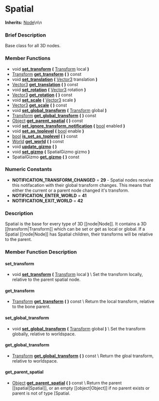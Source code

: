 #  Spatial  
**Inherits:** [Node](class_node)\\n\\n
###  Brief Description  
Base class for all 3D nodes.

###  Member Functions 
  * void  **[set_transform](#set_transform)**  **(** [Transform](class_transform) local  **)**
  * [Transform](class_transform)  **[get_transform](#get_transform)**  **(** **)** const
  * void  **[set_translation](#set_translation)**  **(** [Vector3](class_vector3) translation  **)**
  * [Vector3](class_vector3)  **[get_translation](#get_translation)**  **(** **)** const
  * void  **[set_rotation](#set_rotation)**  **(** [Vector3](class_vector3) rotation  **)**
  * [Vector3](class_vector3)  **[get_rotation](#get_rotation)**  **(** **)** const
  * void  **[set_scale](#set_scale)**  **(** [Vector3](class_vector3) scale  **)**
  * [Vector3](class_vector3)  **[get_scale](#get_scale)**  **(** **)** const
  * void  **[set_global_transform](#set_global_transform)**  **(** [Transform](class_transform) global  **)**
  * [Transform](class_transform)  **[get_global_transform](#get_global_transform)**  **(** **)** const
  * [Object](class_object)  **[get_parent_spatial](#get_parent_spatial)**  **(** **)** const
  * void  **[set_ignore_transform_notification](#set_ignore_transform_notification)**  **(** [bool](class_bool) enabled  **)**
  * void  **[set_as_toplevel](#set_as_toplevel)**  **(** [bool](class_bool) enable  **)**
  * [bool](class_bool)  **[is_set_as_toplevel](#is_set_as_toplevel)**  **(** **)** const
  * [World](class_world)  **[get_world](#get_world)**  **(** **)** const
  * void  **[update_gizmo](#update_gizmo)**  **(** **)**
  * void  **[set_gizmo](#set_gizmo)**  **(** SpatialGizmo gizmo  **)**
  * SpatialGizmo  **[get_gizmo](#get_gizmo)**  **(** **)** const

###  Numeric Constants  
  * **NOTIFICATION_TRANSFORM_CHANGED** = **29** - Spatial nodes receive this notifacation with their global transform changes. This means that either the current or a parent node changed it's transform.
  * **NOTIFICATION_ENTER_WORLD** = **41**
  * **NOTIFICATION_EXIT_WORLD** = **42**

###  Description  
Spatial is the base for every type of 3D [[node|Node]]. It contains a 3D [[transform|Transform]] which can be set or get as local or global. If a Spatial [[node|Node]] has Spatial children, their transforms will be relative to the parent.

###  Member Function Description  

#### <a name="set_transform">set_transform</a>
  * void  **[set_transform](#set_transform)**  **(** [Transform](class_transform) local  **)**
\\
Set the transform locally, relative to the parent spatial node.

#### <a name="get_transform">get_transform</a>
  * [Transform](class_transform)  **[get_transform](#get_transform)**  **(** **)** const
\\
Return the local transform, relative to the bone parent.

#### <a name="set_global_transform">set_global_transform</a>
  * void  **[set_global_transform](#set_global_transform)**  **(** [Transform](class_transform) global  **)**
\\
Set the transform globally, relative to worldspace.

#### <a name="get_global_transform">get_global_transform</a>
  * [Transform](class_transform)  **[get_global_transform](#get_global_transform)**  **(** **)** const
\\
Return the gloal transform, relative to worldspace.

#### <a name="get_parent_spatial">get_parent_spatial</a>
  * [Object](class_object)  **[get_parent_spatial](#get_parent_spatial)**  **(** **)** const
\\
Return the parent [[spatial|Spatial]], or an empty [[object|Object]] if no parent exists or parent is not of type [Spatial.
